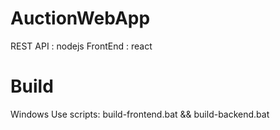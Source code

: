 # AuctionWebApp

REST API : nodejs
FrontEnd : react


# Build
Windows
Use scripts: build-frontend.bat && build-backend.bat

